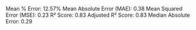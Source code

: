 Mean % Error: 12.57%
Mean Absolute Error (MAE): 0.38
Mean Squared Error (MSE): 0.23
R² Score: 0.83
Adjusted R² Score: 0.83
Median Absolute Error: 0.29
